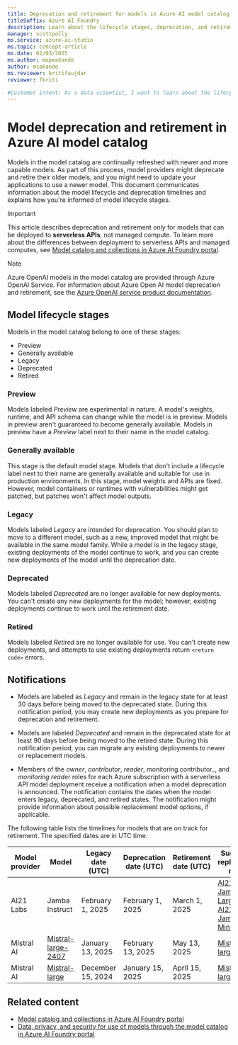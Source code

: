 ```yaml
---
title: Deprecation and retirement for models in Azure AI model catalog
titleSuffix: Azure AI Foundry
description: Learn about the lifecycle stages, deprecation, and retirement for models in the Azure AI model catalog.
manager: scottpolly
ms.service: azure-ai-studio
ms.topic: concept-article
ms.date: 02/03/2025
ms.author: mopeakande
author: msakande
ms.reviewer: kritifaujdar
reviewer: fkriti

#Customer intent: As a data scientist, I want to learn about the lifecycle of models that are available in the model catalog.
---
```


# Model deprecation and retirement in Azure AI model catalog

Models in the model catalog are continually refreshed with newer and more capable models. As part of this process, model providers might deprecate and retire their older models, and you might need to update your applications to use a newer model. This document communicates information about the model lifecycle and deprecation timelines and explains how you're informed of model lifecycle stages.

> [!IMPORTANT]
> This article describes deprecation and retirement only for models that can be deployed to __serverless APIs__, not managed compute. To learn more about the differences between deployment to serverless APIs and managed computes, see [Model catalog and collections in Azure AI Foundry portal](../how-to/model-catalog-overview.md).

> [!NOTE]
> Azure OpenAI models in the model catalog are provided through Azure OpenAI Service. For information about Azure Open AI model deprecation and retirement, see the [Azure OpenAI service product documentation](/azure/ai-services/openai/concepts/model-retirements).

## Model lifecycle stages

Models in the model catalog belong to one of these stages:

- Preview
- Generally available
- Legacy
- Deprecated
- Retired

### Preview

Models labeled _Preview_ are experimental in nature. A model's weights, runtime, and API schema can change while the model is in preview. Models in preview aren't guaranteed to become generally available. Models in preview have a _Preview_ label next to their name in the model catalog.  

### Generally available

This stage is the default model stage. Models that don't include a lifecycle label next to their name are generally available and suitable for use in production environments. In this stage, model weights and APIs are fixed. However, model containers or runtimes with vulnerabilities might get patched, but patches won't affect model outputs.  
 
### Legacy

Models labeled _Legacy_ are intended for deprecation. You should plan to move to a different model, such as a new, improved model that might be available in the same model family. While a model is in the legacy stage, existing deployments of the model continue to work, and you can create new deployments of the model until the deprecation date.

### Deprecated

Models labeled _Deprecated_ are no longer available for new deployments. You can't create any new deployments for the model; however, existing deployments continue to work until the retirement date.

### Retired

Models labeled _Retired_ are no longer available for use. You can't create new deployments, and attempts to use existing deployments return `<return code>` errors.


## Notifications

- Models are labeled as _Legacy_ and remain in the legacy state for at least 30 days before being moved to the deprecated state. During this notification period, you may create new deployments as you prepare for deprecation and retirement.

- Models are labeled _Deprecated_ and remain in the deprecated state for at least 90 days before being moved to the retired state. During this notification period, you can migrate any existing deployments to newer or replacement models.

- Members of the _owner_, _contributor_, _reader_, monitoring contributor_, and _monitoring reader_ roles for each Azure subscription with a serverless API model deployment receive a notification when a model deprecation is announced. The notification contains the dates when the model enters legacy, deprecated, and retired states. The notification might provide information about possible replacement model options, if applicable.

The following table lists the timelines for models that are on track for retirement. The specified dates are in UTC time.

| Model provider | Model | Legacy date (UTC) | Deprecation date (UTC) | Retirement date (UTC) | Suggested replacement model |
| ---- | ---- | ---- | --- | ---- | --- |
| AI21 Labs | Jamba Instruct | February 1, 2025 | February 1, 2025 | March 1, 2025 | [AI21-Jamba-1.5-Large](https://ai.azure.com/explore/models/AI21-Jamba-1.5-Large/version/1/registry/azureml-ai21) or [AI21-Jamba-1.5-Mini](https://ai.azure.com/explore/models/AI21-Jamba-1.5-Mini/version/1/registry/azureml-staging) |
| Mistral AI | [Mistral-large-2407](https://aka.ms/azureai/landing/Mistral-Large-2407) | January 13, 2025 | February 13, 2025 | May 13, 2025 | [Mistral-large-2411](https://aka.ms/aistudio/landing/Mistral-Large-2411) |
| Mistral AI | [Mistral-large](https://aka.ms/azureai/landing/Mistral-Large) | December 15, 2024 | January 15, 2025 | April 15, 2025 | [Mistral-large-2407](https://aka.ms/azureai/landing/Mistral-Large-2407) |

## Related content

- [Model catalog and collections in Azure AI Foundry portal](../how-to/model-catalog-overview.md)
- [Data, privacy, and security for use of models through the model catalog in Azure AI Foundry portal](../how-to/concept-data-privacy.md)

